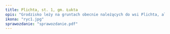 ```yaml
---
title: Plichta, st. 1, gm. Łukta
opis: "Grodzisko leży na gruntach obecnie należących do wsi Plichta, ale w starszych dokumentach opisywano je w odniesieniu do wsi Grazymy w gminie Gietrzwałd, w powiecie olsztyńskim, która położona jest w linii prostej około 6 km na wschód. Do rejestru zabytków województwa olsztyńskiego zostało natomiast wpisane w 1949 r. jako należące do wsi Grażnice (Grasnitz) w gminie Biesal, w powiecie ostródzkim."
ikona: "ryc1.jpg"
sprawozdanie: "sprawozdanie.pdf"
---
```

